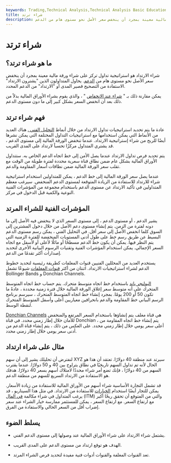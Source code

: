 ```yaml
---
keywords: Trading,Technical Analysis,Technical Analysis Basic Education
title: شراء ترتد
description: شراء الارتداد هي إستراتيجية تركز على شراء ورقة مالية معينة بمجرد أن ينخفض سعر الأصل نحو مستوى هام من الدعم.
---
```


# شراء ترتد
## ما هو شراء ترتد؟

شراء الارتداد هو استراتيجية تداول تركز على شراء ورقة مالية معينة بمجرد أن ينخفض سعر الأصل نحو مستوى هام من [الدعم](/support). يحاول المتداولون الذين "يشترون الارتداد" الاستفادة من التصحيح قصير المدى أو "الارتداد" من الدعم المحدد.

يمكن مقارنة ذلك بـ " [شراء عند الانخفاض](/buy-the-dips) " ، والذي يقوم بشراء الأوراق المالية بدلاً من ذلك بعد أن انخفض السعر بشكل كبير إلى ما دون مستوى الدعم.

## فهم شراء ترتد

عادة ما يتم تحديد استراتيجيات تداول الارتداد من خلال أنماط [التحليل الفني .](/technicalanalysis) هناك العديد من الأنماط التي يمكن استخدامها مع استراتيجيات التداول المختلفة التي يمكن نشرها أيضًا للربح من شراء إستراتيجية الارتداد. عندما تنخفض الورقة المالية إلى مستوى الدعم ، قد يشتري المتداول مركزًا تحسباً لارتداد على المدى القريب.

يتم تحديد فرص تداول الارتداد عندما يصل الأمن إلى خط اتجاه الدعم الخاص به. ستتداول الأوراق المالية بشكل عام ضمن نطاق قناة سعرية محددة لفترة طويلة من الوقت مع تقلب سعر الورقة المالية ضمن نطاقات أسعار المقاومة والدعم.

عندما يصل سعر الورقة المالية إلى خط الدعم ، يمكن للمتداولين استخدام استراتيجية شراء للارتداد للاستفادة من الزيادة المتوقعة لمستوى الدعم المنخفض. سيرغب معظم المتداولين في تأكيد الارتداد عن مستوى الدعم باستخدام مجموعة من المؤشرات الفنية النوعية والكمية قبل الدخول في مركز.

## المؤشرات الفنية للشراء المرتد

يشير الدعم ، أو مستوى الدعم ، إلى مستوى السعر الذي لا ينخفض فيه الأصل إلى ما دونه لفترة من الزمن. يتم إنشاء مستوى دعم الأصل من خلال دخول المشترين إلى السوق كلما انخفض الأصل إلى سعر أقل. في التحليل الفني ، يمكن رسم مستوى الدعم البسيط عن طريق رسم خط على طول أدنى المستويات المنخفضة للفترة الزمنية التي يتم النظر فيها. يمكن أن يكون خط الدعم مسطحًا أو مائلًا لأعلى أو لأسفل مع اتجاه السعر الإجمالي. يمكن استخدام المؤشرات الفنية وتقنيات الرسوم البيانية الأخرى لتحديد إصدارات أكثر تقدمًا من الدعم.

يستخدم العديد من المحللين الفنيين قنوات المغلفات كطريقة رئيسية لتحديد خطوط الدعم لشراء استراتيجيات الارتداد. اثنتان من أكثر [قنوات المغلفات](/envelope-channel) شيوعًا تشمل Bollinger Bands و Donchian Channels.

[البولنجر باند](/bollingerbands) باستخدام خط اتجاه متوسط متحرك. يتم حساب خط اتجاه المتوسط المتحرك على أنه متوسط سعر إغلاق الورقة المالية خلال فترة زمنية محددة ، عادةً ما تكون 50 أو 200 يومًا. بمجرد إنشاء خط اتجاه المتوسط المتحرك ، سيرسم برنامج الرسم البياني خط المقاومة والدعم بانحرافين معياريين أعلى وأسفل المتوسط المتحرك لنقطة الوسط.

[Donchian Channels](/donchianchannels) هي قناة مغلف يتم إنشاؤها باستخدام السعر المرتفع والمنخفض للأمان خلال إطار زمني محدد. في قناة Donchian ، يتم إنشاء خط اتجاه المقاومة من أعلى سعر يومي خلال إطار زمني محدد. على العكس من ذلك ، يتم إنشاء قناة الدعم من أدنى سعر يومي خلال إطار زمني محدد.

## مثال على شراء ارتداد

لنفترض أن تحليلك يشير إلى أن سهم XYZ سيرتد عند منطقة 40 دولارًا. تعتقد أن هذا هو الحال لأنه تم تداول السهم تاريخيًا في نطاق يتراوح بين 40 و 50 دولارًا. عندما يقترب السهم من 40 دولارًا ، فإنك تضع أمر شراء محددًا لامتلاك أسهم بسعر 40 دولارًا. هدفك هو الاستفادة من الارتداد السريع للسهم من منطقة الدعم.

قد تشمل التجارة الأساسية شراء أسهم من الأوراق المالية للاستفادة من زيادة الأسعار. يمكن للتجار أيضًا استخدام [الخيارات](/option) للاستفادة من الارتداد. في مثل هذا السيناريو ، قد يرغب المتداول في شراء مكالمة [في المال](/inthemoney) (ITM) والتي من المتوقع أن تحقق ربحًا أكبر مع ارتفاع السعر. مع ارتفاع السعر ، يمكن للمستثمر ممارسة خيار الشراء عند سعر إضراب أقل من السعر الحالي والاستفادة من الفرق.

## يسلط الضوء

- يشتمل شراء الارتداد على شراء الأوراق المالية عند وصولها إلى مستوى الدعم الفني.

- الهدف هو توقع ارتداد من مستوى الدعم على المدى القريب.

- تعد القنوات المغلفة والقنوات أدوات فنية مفيدة لتحديد فرص الشراء المرتد.

